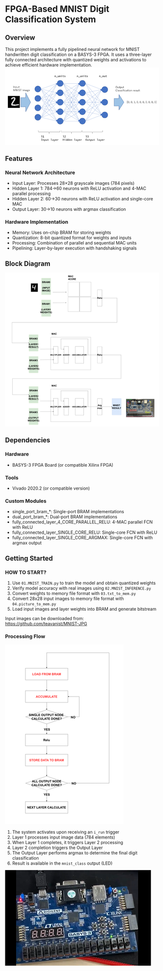 # FPGA-Based MNIST Digit Classification System

## Overview
This project implements a fully pipelined neural network for MNIST handwritten digit classification 
on a BASYS-3 FPGA. It uses a three-layer fully connected architecture with quantized weights 
and activations to achieve efficient hardware implementation.
![Demo Image](demo/MNIST_Flow.png)
## Features

### Neural Network Architecture
- Input Layer: Processes 28×28 grayscale images (784 pixels)
- Hidden Layer 1: 784→60 neurons with ReLU activation and 4-MAC parallel processing
- Hidden Layer 2: 60→30 neurons with ReLU activation and single-core MAC
- Output Layer: 30→10 neurons with argmax classification

### Hardware Implementation
- Memory: Uses on-chip BRAM for storing weights
- Quantization: 8-bit quantized format for weights and inputs
- Processing: Combination of parallel and sequential MAC units
- Pipelining: Layer-by-layer execution with handshaking signals

## Block Diagram
![Demo Image](demo/BLOCK_DIAGRAM.png)

## Dependencies

### Hardware
- BASYS-3 FPGA Board (or compatible Xilinx FPGA)

### Tools
- Vivado 2020.2 (or compatible version)

### Custom Modules
- single_port_bram_*: Single-port BRAM implementations
- dual_port_bram_*: Dual-port BRAM implementations
- fully_connected_layer_4_CORE_PARALLEL_RELU: 4-MAC parallel FCN with ReLU
- fully_connected_layer_SINGLE_CORE_RELU: Single-core FCN with ReLU
- fully_connected_layer_SINGLE_CORE_ARGMAX: Single-core FCN with argmax output

## Getting Started
### HOW TO START?
1. Use `01.MNIST_TRAIN.py` to train the model and obtain quantized weights
2. Verify model accuracy with real images using `02.MNIST_INFERENCE.py`
3. Convert weights to memory file format with `03.txt_to_mem.py`
4. Convert 28x28 input images to memory file format with `04.picture_to_mem.py`
5. Load input images and layer weights into BRAM and generate bitstream

Input images can be downloaded from: https://github.com/teavanist/MNIST-JPG

### Processing Flow
![Demo Image](demo/Flow_Chart.png)

1. The system activates upon receiving an `i_run` trigger
2. Layer 1 processes input image data (784 elements)
3. When Layer 1 completes, it triggers Layer 2 processing
4. Layer 2 completion triggers the Output Layer
5. The Output Layer performs argmax to determine the final digit classification
6. Result is available in the `mnist_class` output (LED)

![Demo Image](demo/demo.png)
